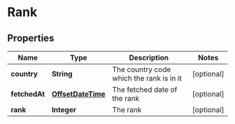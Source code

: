 

# Rank

## Properties

Name | Type | Description | Notes
------------ | ------------- | ------------- | -------------
**country** | **String** | The country code which the rank is in it |  [optional]
**fetchedAt** | [**OffsetDateTime**](OffsetDateTime.md) | The fetched date of the rank |  [optional]
**rank** | **Integer** | The rank |  [optional]



